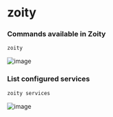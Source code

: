 # zoity

### Commands available in Zoity

```cmd
zoity
```

![image](https://github.com/isaqueveras/zoity/assets/46972789/e44bca7e-78bd-45f5-b3ae-6567ba9610c9)

### List configured services

```cmd
zoity services
```

![image](https://github.com/isaqueveras/zoity/assets/46972789/eca6ff4c-42c7-4abf-9dd6-26dcd96c7b43)
